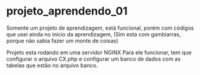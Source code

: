 # projeto_aprendendo_01
Somente um projeto de aprendizagem, está funcional, porém com códigos que usei ainda no inicio da aprendizagem, (Sim esta com gambiarras, porque não sabia fazer um monte de coisas)


Projeto esta rodando em uma servidor NGINX
Para ele funcionar, tem que configurar o arquivo CX.php 
e configurar um banco de dados com as tabelas que estão no arquivo banco.
